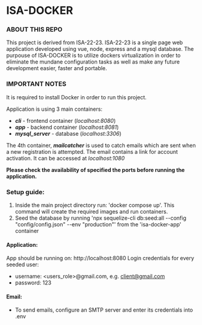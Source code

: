 # ISA-DOCKER

### ABOUT THIS REPO

This project is derived from ISA-22-23. ISA-22-23 is a single page web application developed using vue, node, express and a mysql database.
The purpouse of ISA-DOCKER is to utilize dockers virtualization in order to eliminate the mundane configuration tasks as well as make any future development easier, faster and portable.

### IMPORTANT NOTES

It is required to install Docker in order to run this project.

Application is using 3 main containers:
- ***cli*** - frontend container (_localhost:8080_)
- ***app*** - backend container (_localhost:8081_)
- ***mysql_server*** - database (_localhost:3306_)

The 4th container, ***mailcatcher*** is used to catch emails which are sent when a new registration is attempted. The email contains a link for account activation. It can be accessed at _localhost:1080_

**Please check the availability of specified the ports before running the application.**

### Setup guide:

1. Inside the main project directory run: 'docker compose up'. This command will create the required images and run containers.
2. Seed the database by running 'npx sequelize-cli db:seed:all --config "config/config.json" --env "production"' from the 'isa-docker-app' container

#### Application:
App should be running on: http://localhost:8080
Login credentials for every seeded user:  
- username: <users_role>@gmail.com, e.g. client@gmail.com  
- password: 123

#### Email:
- To send emails, configure an SMTP server and enter its credentials into .env
